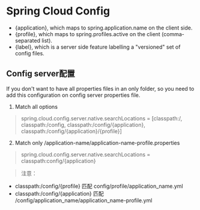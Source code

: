 # Spring Cloud Config
- {application}, which maps to spring.application.name on the client side.
- {profile}, which maps to spring.profiles.active on the client (comma-separated list).
- {label}, which is a server side feature labelling a "versioned" set of config files.  

## Config server配置
If you don't want to have all properties files in an only folder, so you need to add this configuration on config server properties file.  
1. Match all options  
> spring.cloud.config.server.native.searchLocations = [classpath:/, classpath:/config, classpath:/config/{application}, classpath:/config/{application}/{profile}]  

2. Match only /application-name/application-name-profile.properties  
>spring.cloud.config.server.native.searchLocations = classpath:config/{application}  

>注意：
- classpath:/config/{profile} 匹配 config/profile/application_name.yml
- classpath:/config/{application} 匹配 /config/application_name/application_name-profile.yml
